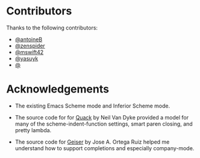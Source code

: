 # Contributors

Thanks to the following contributors:

- [@antoineB](https://github.com/antoineB)
- [@zenspider](https://github.com/zenspider)
- [@mswift42](https://github.com/mswift42)
- [@yasuyk](https://github.com/yasuyk)
- [@](https://github.com/purcell)

# Acknowledgements

- The existing Emacs Scheme mode and Inferior Scheme mode.

- The source code for for [Quack] by Neil Van Dyke provided a model
  for many of the scheme-indent-function settings, smart paren
  closing, and pretty lambda.

- The source code for [Geiser] by Jose A. Ortega Ruiz helped me
  understand how to support completions and especially company-mode.

[Geiser]: http://www.nongnu.org/geiser/
[Quack]: http://www.neilvandyke.org/quack/
